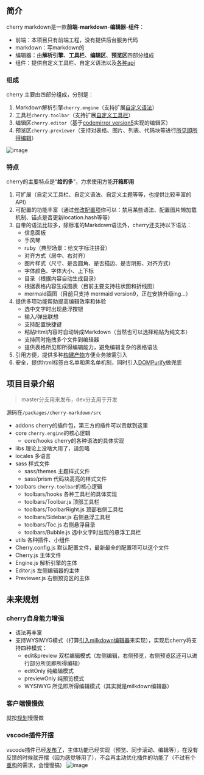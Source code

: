 ## 简介
cherry markdown是一款**前端**-**markdown**-**编辑器**-**组件**：
- 前端：本项目只有前端工程，没有提供后台服务代码
- markdown：写markdown的
- 编辑器：由**解析引擎**、**工具栏**、**编辑区**、**预览区**四部分组成
- 组件：提供自定义工具栏、自定义语法以及[各种api](https://tencent.github.io/cherry-markdown/examples/api.html)

### 组成
cherry 主要由四部分组成，分别是：
1. Markdown解析引擎`cherry.engine`（支持扩展[自定义语法](https://github.com/Tencent/cherry-markdown/wiki/%E8%87%AA%E5%AE%9A%E4%B9%89%E8%AF%AD%E6%B3%95)）
2. 工具栏`cherry.toolbar`（支持扩展[自定义工具栏](https://github.com/Tencent/cherry-markdown/wiki/%E8%B0%83%E6%95%B4%E5%B7%A5%E5%85%B7%E6%A0%8F)）
3. 编辑区`cherry.editor`（基于[codemirror version5](https://codemirror.net/5/)实现的编辑区）
4. 预览区`cherry.previewer`（支持对表格、图片、列表、代码块等进行[所见即所得编辑](https://github.com/Tencent/cherry-markdown/wiki/%E7%89%B9%E6%80%A7%E5%B1%95%E7%A4%BA-features)）

![image](https://github.com/user-attachments/assets/2a16d7fc-c757-4094-9be9-26c2a2e52b2f)

### 特点
cherry的主要特点是“**给的多**”，力求使用方能**开箱即用**
1. 可扩展（自定义工具栏、自定义语法、自定义主题等等，也提供比较丰富的API）
2. 可配置的功能丰富（通过[修改配置项](https://github.com/Tencent/cherry-markdown/wiki/%E9%85%8D%E7%BD%AE%E9%A1%B9%E5%85%A8%E8%A7%A3)你可以：禁用某些语法、配置图片懒加载机制、锚点是否更新location.hash等等）
3. 自带的语法比较多，除标准的Markdown语法外，cherry还支持以下语法：
    - 信息面板
    - 手风琴
    - ruby（典型场景：给文字标注拼音）
    - 对齐方式（居中、右对齐）
    - 图片样式（尺寸、是否圆角、是否描边、是否阴影、对齐方式）
    - 字体颜色、字体大小、上下标
    - 目录（根据内容自动生成目录）
    - 根据表格内容生成图表（目前主要支持柱状图和折线图）
    - mermaid画图（目前只支持 mermaid version9，正在安排升级ing...）
4. 提供多项功能帮助提高编辑效率和体验
    - 选中文字时出现悬浮按钮
    - 输入/弹出联想
    - 支持配置快捷键
    - 粘贴Html内容时自动转成Markdown（当然也可以选择粘贴为纯文本）
    - 支持同时拖拽多个文件到编辑器
    - 提供表格所见即所得编辑能力，避免编辑复杂的表格语法
5. 引用方便，提供多种[构建产物](https://github.com/Tencent/cherry-markdown/wiki/%E6%9E%84%E5%BB%BA%E4%BA%A7%E7%89%A9%E4%BB%8B%E7%BB%8D)方便业务按需引入
6. 安全，提供html标签白名单和黑名单机制，同时引入[DOMPurify](https://github.com/cure53/DOMPurify)做兜底

## 项目目录介绍
> master分支用来发布，dev分支用于开发

源码在`/packages/cherry-markdown/src`
- addons cherry的插件包，第三方的插件可以贡献到这里
- core `cherry.engine`的核心逻辑
    - core/hooks cherry的各种语法的具体实现
- libs 理论上没啥大用了，请忽略
- locales 多语言
- sass 样式文件
    - sass/themes 主题样式文件
    - sass/prism 代码块高亮的样式文件
- toolbars `cherry.toolbar`的核心逻辑
    - toolbars/hooks 各种工具栏的具体实现
    - toolbars/Toolbar.js 顶部工具栏
    - toolbars/ToolbarRight.js 顶部右侧工具栏
    - toolbars/Sidebar.js 右侧悬浮工具栏
    - toolbars/Toc.js 右侧悬浮目录
    - toolbars/Bubble.js 选中文字时出现的悬浮工具栏
- utils 各种插件、小组件
- Cherry.config.js 默认配置文件，最新最全的配置项可以这个文件
- Cherry.js 主体文件
- Engine.js 解析引擎的主体
- Editor.js 左侧编辑器的主体
- Previewer.js 右侧预览区的主体

## 未来规划
### cherry自身能力增强
- 语法再丰富
- 支持WYSIWYG模式（打算[引入milkdown编辑器](https://github.com/Tencent/cherry-markdown/issues/1053)来实现），实现后cherry将支持四种模式：
    - edit&preview 双栏编辑模式（左侧编辑，右侧预览，右侧预览区还可以进行部分所见即所得编辑）
    - editOnly 纯编辑模式
    - previewOnly 纯预览模式
    - WYSIWYG 所见即所得编辑模式（其实就是milkdown编辑器）

### 客户端慢慢做
就按[规划](https://github.com/Tencent/cherry-markdown/issues/970)慢慢做

### vscode插件开摆
vscode插件已经[发布了](https://github.com/Tencent/cherry-markdown/issues/392)，主体功能已经实现（预览、同步滚动、编辑等），在没有反馈的时候就开摆（因为感觉够用了），不会再主动优化插件的功能了（不过有个[重构](https://github.com/Tencent/cherry-markdown/issues/1029)的需求，会慢慢搞）
![image](https://github.com/user-attachments/assets/c8e2bf05-662d-4534-88ba-3a77eb73d528)




